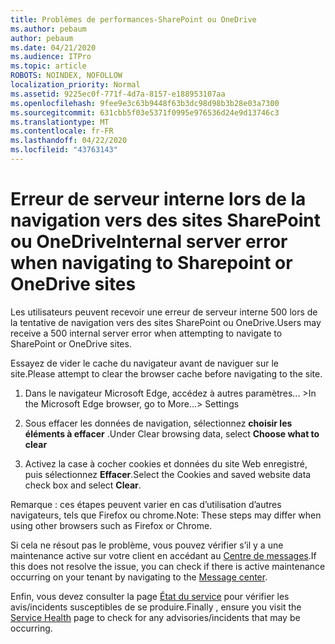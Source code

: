 ```yaml
---
title: Problèmes de performances-SharePoint ou OneDrive
ms.author: pebaum
author: pebaum
ms.date: 04/21/2020
ms.audience: ITPro
ms.topic: article
ROBOTS: NOINDEX, NOFOLLOW
localization_priority: Normal
ms.assetid: 9225ec0f-771f-4d7a-8157-e188953107aa
ms.openlocfilehash: 9fee9e3c63b9448f63b3dc98d98b3b28e03a7300
ms.sourcegitcommit: 631cbb5f03e5371f0995e976536d24e9d13746c3
ms.translationtype: MT
ms.contentlocale: fr-FR
ms.lasthandoff: 04/22/2020
ms.locfileid: "43763143"
---
```

# <a name="internal-server-error-when-navigating-to-sharepoint-or-onedrive-sites"></a><span data-ttu-id="c211b-102">Erreur de serveur interne lors de la navigation vers des sites SharePoint ou OneDrive</span><span class="sxs-lookup"><span data-stu-id="c211b-102">Internal server error when navigating to Sharepoint or OneDrive sites</span></span>

<span data-ttu-id="c211b-103">Les utilisateurs peuvent recevoir une erreur de serveur interne 500 lors de la tentative de navigation vers des sites SharePoint ou OneDrive.</span><span class="sxs-lookup"><span data-stu-id="c211b-103">Users may receive a 500 internal server error when attempting to navigate to SharePoint or OneDrive sites.</span></span> 

<span data-ttu-id="c211b-104">Essayez de vider le cache du navigateur avant de naviguer sur le site.</span><span class="sxs-lookup"><span data-stu-id="c211b-104">Please attempt to clear the browser cache before navigating to the site.</span></span>


1. <span data-ttu-id="c211b-105">Dans le navigateur Microsoft Edge, accédez à autres paramètres... ></span><span class="sxs-lookup"><span data-stu-id="c211b-105">In the Microsoft Edge browser, go to More...> Settings</span></span>

2. <span data-ttu-id="c211b-106">Sous effacer les données de navigation, sélectionnez **choisir les éléments à effacer** .</span><span class="sxs-lookup"><span data-stu-id="c211b-106">Under Clear browsing data, select **Choose what to clear**</span></span>

3. <span data-ttu-id="c211b-107">Activez la case à cocher cookies et données du site Web enregistré, puis sélectionnez **Effacer**.</span><span class="sxs-lookup"><span data-stu-id="c211b-107">Select the Cookies and saved website data check box and select **Clear**.</span></span>

<span data-ttu-id="c211b-108">Remarque : ces étapes peuvent varier en cas d’utilisation d’autres navigateurs, tels que Firefox ou chrome.</span><span class="sxs-lookup"><span data-stu-id="c211b-108">Note: These steps may differ when using other browsers such as Firefox or Chrome.</span></span>

<span data-ttu-id="c211b-109">Si cela ne résout pas le problème, vous pouvez vérifier s’il y a une maintenance active sur votre client en accédant au [Centre de messages](https://portal.office.com/adminportal/home#/MessageCenter).</span><span class="sxs-lookup"><span data-stu-id="c211b-109">If this does not resolve the issue, you can check if there is active maintenance occurring on your tenant by navigating to the [Message center](https://portal.office.com/adminportal/home#/MessageCenter).</span></span>

<span data-ttu-id="c211b-110">Enfin, vous devez consulter la page [État du service](https://portal.office.com/adminportal/home#/servicehealth) pour vérifier les avis/incidents susceptibles de se produire.</span><span class="sxs-lookup"><span data-stu-id="c211b-110">Finally , ensure you visit the [Service Health](https://portal.office.com/adminportal/home#/servicehealth) page to check for any advisories/incidents that may be occurring.</span></span>

